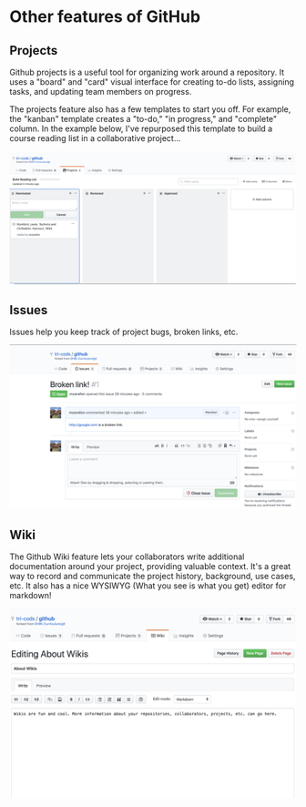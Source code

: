 # Other features of GitHub

## Projects

Github projects is a useful tool for organizing work around a repository. It uses a "board" and "card" visual interface for creating to-do lists, assigning tasks, and updating team members on progress.

The projects feature also has a few templates to start you off. For example, the "kanban" template creates a "to-do," "in progress," and "complete" column. In the example below, I've repurposed this template to build a course reading list in a collaborative project...

![A repurposed kanban template](../static/reading_list_project.png)

## Issues

Issues help you keep track of project bugs, broken links, etc. 

![Issues can help record bugs](../static/issues.png)

## Wiki

The Github Wiki feature lets your collaborators write additional documentation around your project, providing valuable context. It's a great way to record and communicate the project history, background, use cases, etc. It also has a nice WYSIWYG (What you see is what you get) editor for markdown!

![Wikis are great for project context](../static/wikis.png)
